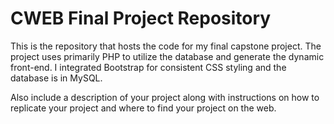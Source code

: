 # CWEB Final Project Repository

This is the repository that hosts the code for my final capstone project.
The project uses primarily PHP to utilize the database and generate the dynamic front-end. I integrated Bootstrap for consistent CSS styling and the database is in MySQL.

Also include a description of your project along with instructions on how to replicate your project and where to find your project on the web.
